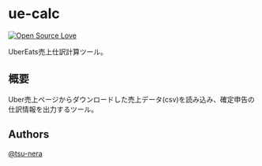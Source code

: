 # ue-calc

[![Open Source Love](https://badges.frapsoft.com/os/v3/open-source.svg?v=103)](https://github.com/tsu-nera/ue-calc)

UberEats売上仕訳計算ツール。

## 概要

Uber売上ページからダウンロードした売上データ(csv)を読み込み、確定申告の仕訳情報を出力するツール。

## Authors

[@tsu-nera](https://twitter.com/tsu_nera)
